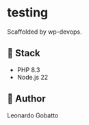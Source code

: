 # testing

Scaffolded by wp-devops.

## 🧱 Stack

- PHP 8.3
- Node.js 22

## 👤 Author

Leonardo Gobatto
